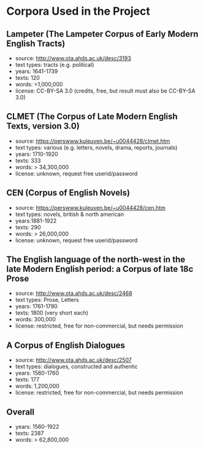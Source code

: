 # Corpora Used in the Project

## Lampeter (The Lampeter Corpus of Early Modern English Tracts)
* source: http://www.ota.ahds.ac.uk/desc/3193
* text types: tracts (e.g. political)
* years: 1641-1739
* texts: 120
* words: >1,000,000
* license: CC-BY-SA 3.0 (credits, free, but result must also be CC-BY-SA 3.0)

## CLMET (The Corpus of Late Modern English Texts, version 3.0)
* source: https://perswww.kuleuven.be/~u0044428/clmet.htm
* text types: various (e.g. letters, novels, drama, reports, journals)
* years: 1710-1920
* texts: 333
* words: > 34,300,000
* license: unknown, request free userid/password

## CEN (Corpus of English Novels)
* source: https://perswww.kuleuven.be/~u0044428/cen.htm
* text types: novels, british & north american
* years:1881-1922
* texts: 290
* words: > 26,000,000
* license: unknown, request free userid/password

## The English language of the north-west in the late Modern English period: a Corpus of late 18c Prose
* source: http://www.ota.ahds.ac.uk/desc/2468
* text types: Prose, Letters
* years: 1761-1790
* texts: 1800 (very short each)
* words: 300,000
* license: restricted, free for non-commercial, but needs permission

## A Corpus of English Dialogues
* source: http://www.ota.ahds.ac.uk/desc/2507
* text types: dialogues, constructed and authentic
* years: 1560-1760
* texts: 177
* words: 1,200,000
* license: restricted, free for non-commercial, but needs permission

## Overall
* years: 1560-1922
* texts: 2387
* words: > 62,800,000